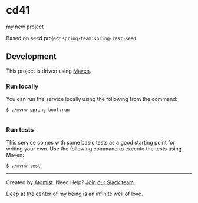 # cd41    
my new project 
  
Based on seed project `spring-team:spring-rest-seed`
  
## Development            
 
This project is driven using [Maven][mvn].  
 
[mvn]: https://maven.apache.org/   

### Run locally

You can run the service locally using the following from the command:
 
```
$ ./mvnw spring-boot:run
   
```         
         
### Run tests               
  
This service comes with some basic tests as a good starting
point for writing your own.  Use the following command to execute the
tests using Maven: 
 
``` 
$ ./mvnw test
```

---
Created by [Atomist][atomist].
Need Help?  [Join our Slack team][slack].

[atomist]: https://www.atomist.com/
[slack]: https://join.atomist.com/

Deep at the center of my being is an infinite well of love.

